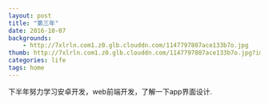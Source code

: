 ```yaml
---
layout: post
title: "第三年"
date: 2016-10-07
backgrounds:
    - http://7xlrln.com1.z0.glb.clouddn.com/1147797807ace133b7o.jpg
thumb: http://7xlrln.com1.z0.glb.clouddn.com/1147797807ace133b7o.jpg?imageView2/1/w/200/h/200
categories: life
tags: home 
---
```

下半年努力学习安卓开发，web前端开发，了解一下app界面设计.